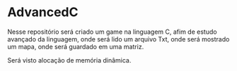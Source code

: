 # AdvancedC

Nesse repositório será criado um game na linguagem C, afim de estudo avançado da linguagem, onde será lido um arquivo Txt, onde será mostrado um mapa, onde será guardado em uma matriz.

Será visto alocação de memória dinâmica.
